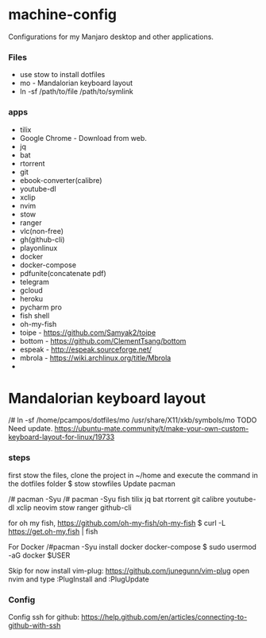 # machine-config
Configurations for my Manjaro desktop and other applications.

### Files ###
* use stow to install dotfiles
* mo - Mandalorian keyboard layout
* ln -sf /path/to/file /path/to/symlink

### apps ###

* tilix
* Google Chrome - Download from web.
* jq
* bat
* rtorrent
* git
* ebook-converter(calibre)
* youtube-dl
* xclip
* nvim
* stow
* ranger
* vlc(non-free)
* gh(github-cli)
* playonlinux
* docker
* docker-compose
* pdfunite(concatenate pdf)
* telegram
* gcloud
* heroku 
* pycharm pro
* fish shell
* oh-my-fish
* toipe - https://github.com/Samyak2/toipe
* bottom - https://github.com/ClementTsang/bottom
* espeak - http://espeak.sourceforge.net/
* mbrola - https://wiki.archlinux.org/title/Mbrola
* 

# Mandalorian keyboard layout #
/# ln -sf /home/pcampos/dotfiles/mo /usr/share/X11/xkb/symbols/mo 
TODO Need update.
https://ubuntu-mate.community/t/make-your-own-custom-keyboard-layout-for-linux/19733

### steps ###
first stow the files, clone the project in ~/home and execute the command in the dotfiles folder
$ stow stowfiles
Update pacman

/# pacman -Syu
/# pacman -Syu fish tilix jq bat rtorrent git calibre youtube-dl xclip neovim stow ranger github-cli

for oh my fish, https://github.com/oh-my-fish/oh-my-fish
$ curl -L https://get.oh-my.fish | fish

For Docker
/#pacman -Syu install docker docker-compose
$ sudo usermod -aG docker $USER

Skip for now
install vim-plug: https://github.com/junegunn/vim-plug
open nvim and type :PlugInstall and :PlugUpdate

### Config ###
Config ssh for github:
https://help.github.com/en/articles/connecting-to-github-with-ssh

